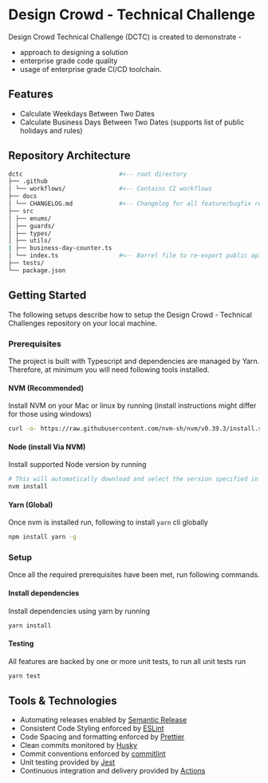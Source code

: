 # Design Crowd - Technical Challenge

Design Crowd Technical Challenge (DCTC) is created to demonstrate -

- approach to designing a solution
- enterprise grade code quality
- usage of enterprise grade CI/CD toolchain.

## Features

- Calculate Weekdays Between Two Dates
- Calculate Business Days Between Two Dates (supports list of public holidays and rules)

## Repository Architecture

```bash
dctc                           #<-- root directory
├── .github
│ └── workflows/               #<-- Contains CI workflows
├── docs
│ └── CHANGELOG.md             #<-- Changelog for all feature/bugfix releases
├── src
│ ├── enums/
│ ├── guards/
│ ├── types/
│ ├── utils/
| ├── business-day-counter.ts
│ └── index.ts                 #<-- Barrel file to re-export public apis
├── tests/
└── package.json
```

## Getting Started

The following setups describe how to setup the Design Crowd - Technical Challenges repository on your local machine.

### Prerequisites

The project is built with Typescript and dependencies are managed by Yarn. Therefore, at minimum you will need following tools installed.

#### NVM (Recommended)

Install NVM on your Mac or linux by running (install instructions might differ for those using windows)

```bash
curl -o- https://raw.githubusercontent.com/nvm-sh/nvm/v0.39.3/install.sh | bash
```

#### Node (install Via NVM)

Install supported Node version by running

```bash
# This will automatically download and select the version specified in .nvmrc
nvm install
```

#### Yarn (Global)

Once nvm is installed run, following to install `yarn` cli globally

```bash
npm install yarn -g
```

### Setup

Once all the required prerequisites have been met, run following commands.

#### Install dependencies

Install dependencies using yarn by running

```bash
yarn install
```

#### Testing

All features are backed by one or more unit tests, to run all unit tests run

```bash
yarn test
```

## Tools & Technologies

- Automating releases enabled by [Semantic Release](https://semantic-release.gitbook.io/semantic-release/)
- Consistent Code Styling enforced by [ESLint](https://eslint.org/)
- Code Spacing and formatting enforced by [Prettier](https://prettier.io/)
- Clean commits monitored by [Husky](https://typicode.github.io/husky/#/)
- Commit conventions enforced by [commitlint](https://commitlint.js.org/#/)
- Unit testing provided by [Jest](https://jestjs.io/)
- Continuous integration and delivery provided by [Actions](https://github.com/features/actions)
